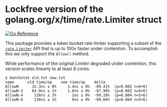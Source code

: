 # Lockfree version of the golang.org/x/time/rate.Limiter struct

[![Go Reference](https://pkg.go.dev/badge/bpowers/lockfree-rate.svg)](https://pkg.go.dev/bpowers/lockfree-rate)

This package provides a token bucket rate limiter supporting a subset of the [`rate.Limiter`](https://pkg.go.dev/golang.org/x/time/rate#Limiter) API that is up to 100x faster under contention.
To accomplish this we only support the `Allow()` method.

While performance of the original Limiter degraded under contention, this version scales linearly to at least 8 cores:

```
$ benchstat old.txt new.txt
name      old time/op    new time/op    delta
AllowN      32.3ns ± 0%     3.4ns ± 0%  -89.41%  (p=0.002 n=6+6)
AllowN-2    84.0ns ± 1%     1.8ns ± 0%  -97.90%  (p=0.002 n=6+6)
AllowN-4     126ns ± 3%       1ns ± 0%  -99.28%  (p=0.004 n=5+6)
AllowN-8     136ns ± 1%       0ns ± 0%  -99.66%  (p=0.004 n=5+6)
```


